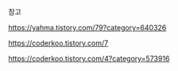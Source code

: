 참고

<https://yahma.tistory.com/79?category=640326>

<https://coderkoo.tistory.com/7>

https://coderkoo.tistory.com/4?category=573916